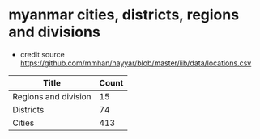 # myanmar cities, districts, regions and divisions

- credit source https://github.com/mmhan/nayyar/blob/master/lib/data/locations.csv

| Title | Count |
| ----------- | ----------- |
| Regions and division | 15 |
| Districts | 74 |
| Cities | 413 |
